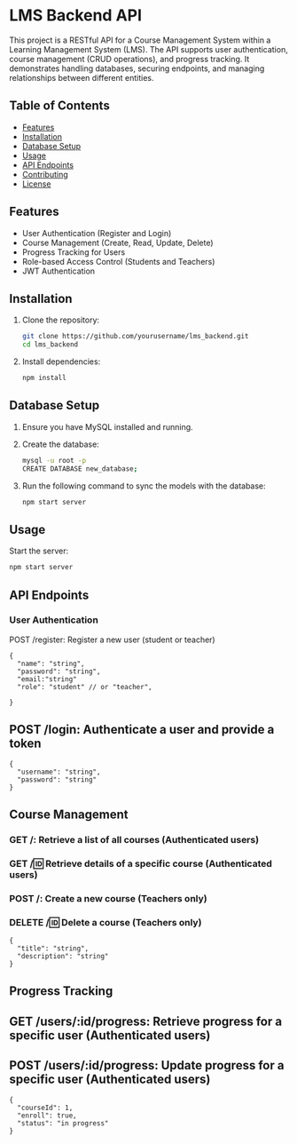 # LMS Backend API

This project is a RESTful API for a Course Management System within a Learning Management System (LMS). The API supports user authentication, course management (CRUD operations), and progress tracking. It demonstrates handling databases, securing endpoints, and managing relationships between different entities.

## Table of Contents

- [Features](#features)
- [Installation](#installation)
- [Database Setup](#database-setup)
- [Usage](#usage)
- [API Endpoints](#api-endpoints)
- [Contributing](#contributing)
- [License](#license)

## Features

- User Authentication (Register and Login)
- Course Management (Create, Read, Update, Delete)
- Progress Tracking for Users
- Role-based Access Control (Students and Teachers)
- JWT Authentication

## Installation

1. Clone the repository:
    ```sh
    git clone https://github.com/yourusername/lms_backend.git
    cd lms_backend
    ```

2. Install dependencies:
    ```sh
    npm install
    ```

## Database Setup

1. Ensure you have MySQL installed and running.

2. Create the database:
    ```sh
    mysql -u root -p
    CREATE DATABASE new_database;
    ```

3. Run the following command to sync the models with the database:
    ```sh
    npm start server
    ```

## Usage

Start the server:
```sh
npm start server
```
## API Endpoints

### User Authentication
POST /register: Register a new user (student or teacher)
```
{
  "name": "string",
  "password": "string",
  "email:"string"
  "role": "student" // or "teacher",
  
}
```
## POST /login: Authenticate a user and provide a token
```
{
  "username": "string",
  "password": "string"
}
```
## Course Management
### GET /: Retrieve a list of all courses (Authenticated users)
### GET /:id: Retrieve details of a specific course (Authenticated users)
### POST /: Create a new course (Teachers only)
### DELETE /:id: Delete a course (Teachers only)
```
{
  "title": "string",
  "description": "string"
}
```
## Progress Tracking
## GET /users/:id/progress: Retrieve progress for a specific user (Authenticated users)
## POST /users/:id/progress: Update progress for a specific user (Authenticated users)
```
{
  "courseId": 1,
  "enroll": true,
  "status": "in progress"
}
```
